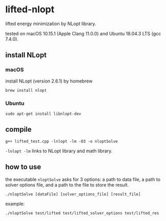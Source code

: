# lifted-nlopt
lifted energy minimization by NLopt library.

tested on macOS 10.15.1 (Apple Clang 11.0.0) and Ubuntu 18.04.3 LTS (gcc 7.4.0).

## install NLopt

### macOS
install NLopt (version 2.6.1) by homebrew

    brew install nlopt

### Ubuntu
    sudo apt-get install libnlopt-dev


## compile
    g++ lifted_test.cpp -lnlopt -lm -O3 -o nloptSolve

`-lnlopt -lm` links to NLopt library and math library.

## how to use

the executable `nloptSolve` asks for 3 options: a path to data file, a path to solver options file, and a path to the file 
to store the result.

    ./nloptSolve [dataFile] [solver_options_file] [result_file]

example:

    ./nloptSolve test/lifted test/lifted_solver_options test/lifted_res
